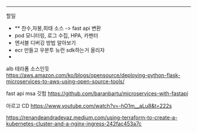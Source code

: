 
--------------------------------------------------------------------
할일
- ** 찬수,자봉,희태 소스 -> fast api 변환
- pod 모니터링, 로그 수집, HPA, 카펜터
- 앤서블 디버깅 방법 알아보기
- ecr 만들고 우분투 뉴런 sdk하는거 올리자
- 



alb 테라폼 소스인듯
https://aws.amazon.com/ko/blogs/opensource/deploying-python-flask-microservices-to-aws-using-open-source-tools/

fast api msa 깃헙
https://github.com/baranbartu/microservices-with-fastapi

아르고 CD
https://www.youtube.com/watch?v=-hO1m__aLu8&t=222s


https://renandeandradevaz.medium.com/using-terraform-to-create-a-kubernetes-cluster-and-a-nginx-ingress-242fac453a7c


